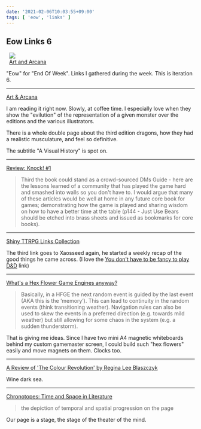 ```yaml
---
date: '2021-02-06T10:03:55+09:00'
tags: [ 'eow', 'links' ]
---
```


## Eow Links 6

<figure class="right" style="margin-left: 0.56em;">
<a href="https://amzn.to/3jopDZz"><img src="images/20210206_artana.jpg" loading="lazy" /></a>
<figcaption><a href="https://amzn.to/3jopDZz">Art and Arcana</a></figcaption>
</figure>

"Eow" for "End Of Week". Links I gathered during the week. This is iteration 6.

<hr/>

[Art &amp; Arcana](https://amzn.to/3jopDZz)

I am reading it right now. Slowly, at coffee time. I especially love when they show the "evilution" of the representation of a given monster over the editions and the various illustrators.

There is a whole double page about the third edition dragons, how they had a realistic musculature, and feel so definitive.

The subtitle "A Visual History" is spot on.

<hr/>

[Review: Knock! #1](https://seedofworlds.blogspot.com/2021/02/review-knock-1.html)

> Third the book could stand as a crowd-sourced DMs Guide - here are the lessons learned of a community that has played the game hard and smashed into walls so you don't have to. I would argue that many of these articles would be well at home in any future core book for games; demonstrating how the game is played and sharing wisdom on how to have a better time at the table (p144 - Just Use Bears should be etched into brass sheets and issued as bookmarks for core books).

<hr/>

[Shiny TTRPG Links Collection](https://seedofworlds.blogspot.com/search/label/weekly%20links)

The third link goes to Xaosseed again, he started a weekly recap of the good things he came across. (I love the [You don't have to be fancy to play D&amp;D](https://grumpywizard.home.blog/2021/01/21/you-dont-have-to-be-fancy-to-play-dd/) link)

<hr/>

[What's a Hex Flower Game Engines anyway?](https://goblinshenchman.wordpress.com/2021/02/02/whats-a-hex-flower-game-engines-anyway/)

> Basically, in a HFGE the next random event is guided by the last event (AKA this is the ‘memory’). This can lead to continuity in the random events (think transitioning weather). Navigation rules can also be used to skew the events in a preferred direction (e.g. towards mild weather) but still allowing for some chaos in the system (e.g. a sudden thunderstorm).

That is giving me ideas. Since I have two mini A4 magnetic whiteboards behind my custom gamemaster screen, I could build such "hex flowers" easily and move magnets on them. Clocks too.

<hr/>

[A Review of 'The Colour Revolution' by Regina Lee Blaszczyk](https://falsemachine.blogspot.com/2021/02/a-review-of-colour-revolution-by-regina.html)

Wine dark sea.

<hr/>

[Chronotopes: Time and Space in Literature](https://everwalker.wordpress.com/2017/07/21/chronotopes-time-and-space-in-literature/)

> the depiction of temporal and spatial progression on the page

Our page is a stage, the stage of the theater of the mind.

